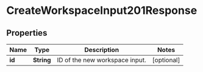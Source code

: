 

# CreateWorkspaceInput201Response


## Properties

| Name | Type | Description | Notes |
|------------ | ------------- | ------------- | -------------|
|**id** | **String** | ID of the new workspace input. |  [optional] |



